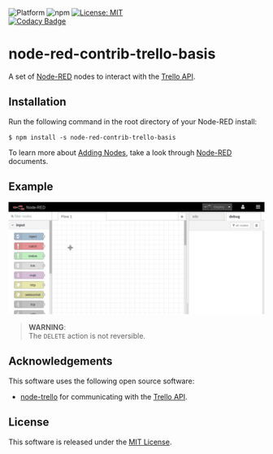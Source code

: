 ![Platform](https://img.shields.io/badge/Platform-Node--RED-%238e0000.svg) ![npm](https://img.shields.io/badge/npm-v6.9.0-blue.svg) [![License: MIT](https://img.shields.io/badge/License-MIT-yellow.svg)](https://opensource.org/licenses/MIT)  
[![Codacy Badge](https://api.codacy.com/project/badge/Grade/4bf2afde7d4043bd8523fd70d6d7b1fd)](https://www.codacy.com/app/eternity1984/node-red-contrib-trello-basis?utm_source=github.com&amp;utm_medium=referral&amp;utm_content=eternity1984/node-red-contrib-trello-basis&amp;utm_campaign=Badge_Grade)

# node-red-contrib-trello-basis
A set of [Node-RED](http://www.nodered.org/) nodes to interact with the [Trello API](https://developers.trello.com/).

## Installation
Run the following command in the root directory of your Node-RED install:
```shell
$ npm install -s node-red-contrib-trello-basis
```

To learn more about [Adding Nodes](https://nodered.org/docs/getting-started/adding-nodes), take a look through [Node-RED](http://www.nodered.org/) documents.

## Example
![get-all-lists](/images/example-get-all-lists.gif)

> **WARNING**:  
> The `DELETE` action is not reversible.

## Acknowledgements
This software uses the following open source software:
-   [node-trello](https://github.com/adunkman/node-trello) for communicating with the [Trello API](https://developers.trello.com/).

## License
This software is released under the [MIT License](http://opensource.org/licenses/mit-license.php).